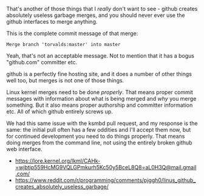 That's another of those things that I _really_ don't want to see -
github creates absolutely useless garbage merges, and you should never
ever use the github interfaces to merge anything.

This is the complete commit message of that merge:

    Merge branch 'torvalds:master' into master

Yeah, that's not an acceptable message. Not to mention that it has a
bogus "github.com" committer etc.

github is a perfectly fine hosting site, and it does a number of other
things well too, but merges is not one of those things.

Linux kernel merges need to be done _properly_. That means proper
commit messages with information about what is being merged and _why_
you merge something. But it also means proper authorship and committer
information etc. All of which github entirely screws up.

We had this same issue with the ksmbd pull request, and my response is
the same: the initial pull often has a few oddities and I'll accept
them now, but for continued development you need to do things
properly. That means doing merges from the command line, not using the
entirely broken github web interface.

- https://lore.kernel.org/lkml/CAHk-=wjbtip559HcMG9VQLGPmkurh5Kc50y5BceL8Q8=aL0H3Q@mail.gmail.com/
- https://www.reddit.com/r/programming/comments/pjggh0/linus_github_creates_absolutely_useless_garbage/
